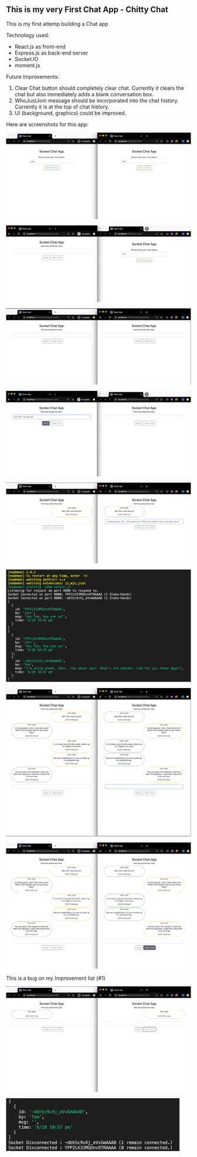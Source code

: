 ## This is my very First Chat App - **Chitty Chat**


This is my first attemp building a Chat app

Technology used:

- React.js as front-end
- Express.js as back-end server
- Socket.IO
- moment.js

Future Improvements:

1. Clear Chat button should completely clear chat. Currently it clears the chat but also immediately adds a blank conversation box.
2. WhoJustJoin message should be incorporated into the chat history. Currently it is at the top of chat history.
3. UI (background, graphics) could be improved.




Here are screenshots for this app:

![](Screenshots/ChittyChat-01.png)

![](Screenshots/ChittyChat-02.png)

![](Screenshots/ChittyChat-03.png)

![](Screenshots/ChittyChat-04.png)

![](Screenshots/ChittyChat-05.png)

![](Screenshots/ChittyChat-06.png)

![](Screenshots/ChittyChat-07.png)

![](Screenshots/ChittyChat-08.png)

This is a bug on my Improvement list (#1)

![](Screenshots/ChittyChat-09.png)

![](Screenshots/ChittyChat-10.png)

